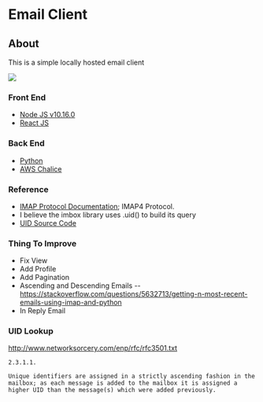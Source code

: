 # Email Client

## About

This is a simple locally hosted email client

![](sample.gif)
  
### Front End

- [Node JS v10.16.0](v10.16.0)
- [React JS](https://reactjs.org/)

### Back End

- [Python](https://www.python.org/)
- [AWS Chalice](https://chalice.readthedocs.io/en/latest/)

### Reference

- [IMAP Protocol Documentation](http://www.networksorcery.com/enp/protocol/imap.htm); IMAP4 Protocol.
- I believe the imbox library uses .uid() to build its query
- [UID Source Code](https://github.com/python/cpython/blob/3.7/Lib/imaplib.py#L862)

### Thing To Improve

- Fix View
- Add Profile
- Add Pagination
- Ascending and Descending Emails
  -- https://stackoverflow.com/questions/5632713/getting-n-most-recent-emails-using-imap-and-python
- In Reply Email

### UID Lookup

http://www.networksorcery.com/enp/rfc/rfc3501.txt

```
2.3.1.1.

Unique identifiers are assigned in a strictly ascending fashion in the mailbox; as each message is added to the mailbox it is assigned a higher UID than the message(s) which were added previously.
```
